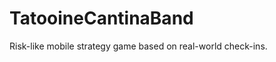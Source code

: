 TatooineCantinaBand
===================

Risk-like mobile strategy game based on real-world check-ins.
